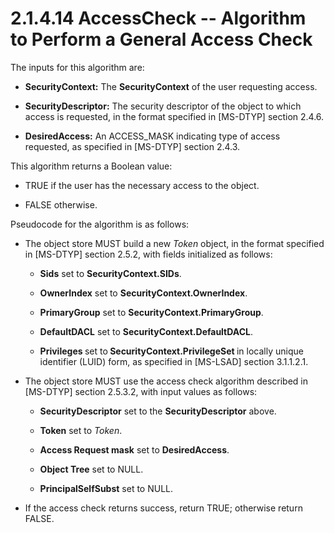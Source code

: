 <html dir="LTR" xmlns:mshelp="http://msdn.microsoft.com/mshelp" xmlns:ddue="http://ddue.schemas.microsoft.com/authoring/2003/5" xmlns:xlink="http://www.w3.org/1999/xlink" xmlns:tool="http://www.microsoft.com/tooltip">
    <head>
        <meta http-equiv="Content-Type" content="text/html; CHARSET=utf-8"></meta>
        <meta name="save" content="history"></meta>
        <title>2.1.4.14 AccessCheck -- Algorithm to Perform a General Access Check</title>
        <xml>
            <mshelp:toctitle title="2.1.4.14 AccessCheck -- Algorithm to Perform a General Access Check"></mshelp:toctitle>
            <mshelp:rltitle title="[MS-FSA]: AccessCheck -- Algorithm to Perform a General Access Check"></mshelp:rltitle>
            <mshelp:keyword index="A" term="7fc4e81f-03ba-42ce-b7cd-4441ea06638c"></mshelp:keyword>
            <mshelp:attr name="DCSext.ContentType" value="open specification"></mshelp:attr>
            <mshelp:attr name="AssetID" value="7fc4e81f-03ba-42ce-b7cd-4441ea06638c"></mshelp:attr>
            <mshelp:attr name="TopicType" value="kbRef"></mshelp:attr>
            <mshelp:attr name="DCSext.Title" value="[MS-FSA]: AccessCheck -- Algorithm to Perform a General Access Check" />
        </xml>
    </head>
    <body>
        <div id="header">
            <h1 class="heading">2.1.4.14 AccessCheck -- Algorithm to Perform a General Access Check</h1>
        </div>
        <div id="mainSection">
            <div id="mainBody">
                <div id="allHistory" class="saveHistory"></div>
                <div id="sectionSection0" class="section" name="collapseableSection">
                    

<p>The inputs for this algorithm are:</p>

<ul><li><p><span><span> 
</span></span><b>SecurityContext:</b> The <b>SecurityContext</b> of the user
requesting access.</p>

</li><li><p><span><span> 
</span></span><b>SecurityDescriptor:</b> The security descriptor of the object
to which access is requested, in the format specified in <mshelp:link keywords="cca27429-5689-4a16-b2b4-9325d93e4ba2" tabindex="0">[MS-DTYP]</mshelp:link>
section <mshelp:link keywords="7d4dac05-9cef-4563-a058-f108abecce1d" tabindex="0">2.4.6</mshelp:link>.</p>

</li><li><p><span><span> 
</span></span><b>DesiredAccess:</b> An ACCESS_MASK indicating type of access
requested, as specified in [MS-DTYP] section <mshelp:link keywords="7a53f60e-e730-4dfe-bbe9-b21b62eb790b" tabindex="0">2.4.3</mshelp:link>.</p>

</li></ul><p>This algorithm returns a Boolean value:</p>

<ul><li><p><span><span> 
</span></span>TRUE if the user has the necessary access to the object.</p>

</li><li><p><span><span> 
</span></span>FALSE otherwise.</p>

</li></ul><p>Pseudocode for the algorithm is as follows:</p>

<ul><li><p><span><span> 
</span></span>The object store MUST build a new <i>Token</i> object, in the
format specified in [MS-DTYP] section <mshelp:link keywords="efc83c32-5275-4dff-a3e2-973c9624711b" tabindex="0">2.5.2</mshelp:link>,
with fields initialized as follows:</p>

<ul><li><p><span><span>  </span></span><b>Sids</b>
set to <b>SecurityContext.SIDs</b>.</p>

</li><li><p><span><span>  </span></span><b>OwnerIndex</b>
set to <b>SecurityContext.OwnerIndex</b>.</p>

</li><li><p><span><span>  </span></span><b>PrimaryGroup</b>
set to <b>SecurityContext.PrimaryGroup</b>.</p>

</li><li><p><span><span>  </span></span><b>DefaultDACL</b>
set to <b>SecurityContext.DefaultDACL</b>.</p>

</li><li><p><span><span>  </span></span><b>Privileges
</b>set to<b> SecurityContext.PrivilegeSet </b>in locally unique identifier
(LUID) form, as specified in <mshelp:link keywords="1b5471ef-4c33-4a91-b079-dfcbb82f05cc" tabindex="0">[MS-LSAD]</mshelp:link>
section <mshelp:link keywords="1a92af76-d45f-42c3-b67c-f1dc61bd6ee1" tabindex="0">3.1.1.2.1</mshelp:link>.</p>

</li></ul></li><li><p><span><span> 
</span></span>The object store MUST use the access check algorithm described in
[MS-DTYP] section <mshelp:link keywords="4f1bbcbb-814a-4c70-a11e-2a5b8779a6f9" tabindex="0">2.5.3.2</mshelp:link>,
with input values as follows:</p>

<ul><li><p><span><span>  </span></span><b>SecurityDescriptor</b>
set to the <b>SecurityDescriptor</b> above.</p>

</li><li><p><span><span>  </span></span><b>Token</b>
set to <i>Token</i>.</p>

</li><li><p><span><span>  </span></span><b>Access
Request mask</b> set to <b>DesiredAccess</b>.</p>

</li><li><p><span><span>  </span></span><b>Object
Tree</b> set to NULL.</p>

</li><li><p><span><span>  </span></span><b>PrincipalSelfSubst</b>
set to NULL.</p>

</li></ul></li><li><p><span><span> 
</span></span>If the access check returns success, return TRUE; otherwise
return FALSE.</p>

</li></ul>
                </div>
            </div>
        </div>
    </body>
</html>